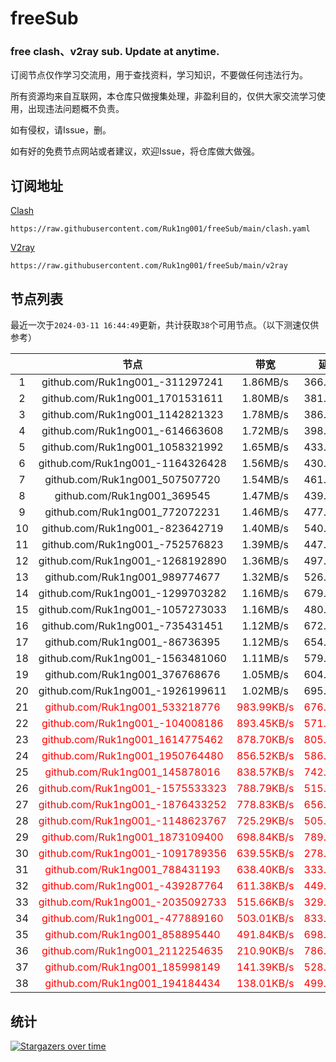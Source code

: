 # freeSub
### free clash、v2ray sub. Update at anytime.

订阅节点仅作学习交流用，用于查找资料，学习知识，不要做任何违法行为。

所有资源均来自互联网，本仓库只做搜集处理，非盈利目的，仅供大家交流学习使用，出现违法问题概不负责。

如有侵权，请Issue，删。

如有好的免费节点网站或者建议，欢迎Issue，将仓库做大做强。

## 订阅地址
[Clash](https://raw.githubusercontent.com/Ruk1ng001/freeSub/main/clash.yaml)
```
https://raw.githubusercontent.com/Ruk1ng001/freeSub/main/clash.yaml
```
[V2ray](https://raw.githubusercontent.com/Ruk1ng001/freeSub/main/v2ray)
```
https://raw.githubusercontent.com/Ruk1ng001/freeSub/main/v2ray
```

## 节点列表

最近一次于`2024-03-11 16:44:49`更新，共计获取`38`个可用节点。（以下测速仅供参考）

|  | 节点 | 带宽 | 延迟 |
|:-:|:--:|:--:|:--:|
 | 1 | github.com/Ruk1ng001_-311297241 | 1.86MB/s | 366.00ms |
 | 2 | github.com/Ruk1ng001_1701531611 | 1.80MB/s | 381.00ms |
 | 3 | github.com/Ruk1ng001_1142821323 | 1.78MB/s | 386.00ms |
 | 4 | github.com/Ruk1ng001_-614663608 | 1.72MB/s | 398.00ms |
 | 5 | github.com/Ruk1ng001_1058321992 | 1.65MB/s | 433.00ms |
 | 6 | github.com/Ruk1ng001_-1164326428 | 1.56MB/s | 430.00ms |
 | 7 | github.com/Ruk1ng001_507507720 | 1.54MB/s | 461.00ms |
 | 8 | github.com/Ruk1ng001_369545 | 1.47MB/s | 439.00ms |
 | 9 | github.com/Ruk1ng001_772072231 | 1.46MB/s | 477.00ms |
 | 10 | github.com/Ruk1ng001_-823642719 | 1.40MB/s | 540.00ms |
 | 11 | github.com/Ruk1ng001_-752576823 | 1.39MB/s | 447.00ms |
 | 12 | github.com/Ruk1ng001_-1268192890 | 1.36MB/s | 497.00ms |
 | 13 | github.com/Ruk1ng001_989774677 | 1.32MB/s | 526.00ms |
 | 14 | github.com/Ruk1ng001_-1299703282 | 1.16MB/s | 679.00ms |
 | 15 | github.com/Ruk1ng001_-1057273033 | 1.16MB/s | 480.00ms |
 | 16 | github.com/Ruk1ng001_-735431451 | 1.12MB/s | 672.00ms |
 | 17 | github.com/Ruk1ng001_-86736395 | 1.12MB/s | 654.00ms |
 | 18 | github.com/Ruk1ng001_-1563481060 | 1.11MB/s | 579.00ms |
 | 19 | github.com/Ruk1ng001_376768676 | 1.05MB/s | 604.00ms |
 | 20 | github.com/Ruk1ng001_-1926199611 | 1.02MB/s | 695.00ms |
 | 21 | <font color=red>github.com/Ruk1ng001_533218776</font> | <font color=red>983.99KB/s</font> | <font color=red>676.00ms</font> |
 | 22 | <font color=red>github.com/Ruk1ng001_-104008186</font> | <font color=red>893.45KB/s</font> | <font color=red>571.00ms</font> |
 | 23 | <font color=red>github.com/Ruk1ng001_1614775462</font> | <font color=red>878.70KB/s</font> | <font color=red>805.00ms</font> |
 | 24 | <font color=red>github.com/Ruk1ng001_1950764480</font> | <font color=red>856.52KB/s</font> | <font color=red>586.00ms</font> |
 | 25 | <font color=red>github.com/Ruk1ng001_145878016</font> | <font color=red>838.57KB/s</font> | <font color=red>742.00ms</font> |
 | 26 | <font color=red>github.com/Ruk1ng001_-1575533323</font> | <font color=red>788.79KB/s</font> | <font color=red>515.00ms</font> |
 | 27 | <font color=red>github.com/Ruk1ng001_-1876433252</font> | <font color=red>778.83KB/s</font> | <font color=red>656.00ms</font> |
 | 28 | <font color=red>github.com/Ruk1ng001_-1148623767</font> | <font color=red>725.29KB/s</font> | <font color=red>505.00ms</font> |
 | 29 | <font color=red>github.com/Ruk1ng001_1873109400</font> | <font color=red>698.84KB/s</font> | <font color=red>789.00ms</font> |
 | 30 | <font color=red>github.com/Ruk1ng001_-1091789356</font> | <font color=red>639.55KB/s</font> | <font color=red>278.00ms</font> |
 | 31 | <font color=red>github.com/Ruk1ng001_788431193</font> | <font color=red>638.40KB/s</font> | <font color=red>333.00ms</font> |
 | 32 | <font color=red>github.com/Ruk1ng001_-439287764</font> | <font color=red>611.38KB/s</font> | <font color=red>449.00ms</font> |
 | 33 | <font color=red>github.com/Ruk1ng001_-2035092733</font> | <font color=red>515.66KB/s</font> | <font color=red>329.00ms</font> |
 | 34 | <font color=red>github.com/Ruk1ng001_-477889160</font> | <font color=red>503.01KB/s</font> | <font color=red>833.00ms</font> |
 | 35 | <font color=red>github.com/Ruk1ng001_858895440</font> | <font color=red>491.84KB/s</font> | <font color=red>698.00ms</font> |
 | 36 | <font color=red>github.com/Ruk1ng001_2112254635</font> | <font color=red>210.90KB/s</font> | <font color=red>786.00ms</font> |
 | 37 | <font color=red>github.com/Ruk1ng001_185998149</font> | <font color=red>141.39KB/s</font> | <font color=red>528.00ms</font> |
 | 38 | <font color=red>github.com/Ruk1ng001_194184434</font> | <font color=red>138.01KB/s</font> | <font color=red>499.00ms</font> |


## 统计

[![Stargazers over time](https://starchart.cc/Ruk1ng001/freeSub.svg)](https://starchart.cc/Ruk1ng001/freeSub)